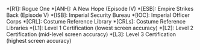 *[R1]: Rogue One
*[ANH]: A New Hope (Episode IV)
*[ESB]: Empire Strikes Back (Episode V)
*[ISB]: Imperial Security Bureau
*[IOC]: Imperial Officer Corps
*[CRL]: Costume Reference Library
*[CRLs]: Costume Reference Libraries
*[L1]: Level 1 Certification (lowest screen accuracy)
*[L2]: Level 2 Certification (mid-level screen accuracy)
*[L3]: Level 3 Certification (highest screen accuracy)
